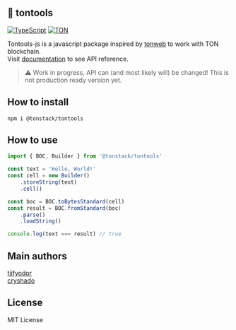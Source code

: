 ## 💎 tontools

[![TypeScript](https://img.shields.io/badge/%3C%2F%3E-TypeScript-%230074c1.svg?style=for-the-badge)](http://www.typescriptlang.org/)
[![TON](https://img.shields.io/badge/based%20on-The%20Open%20Network-blue?style=for-the-badge)](https://ton.org/)


Tontools-js is a javascript package inspired by [tonweb](https://github.com/toncenter/tonweb) to work with TON blockchain.\
Visit [documentation](./docs/) to see API reference.
> :warning: Work in progress, API can (and most likely will) be changed! This is not production ready version yet.

## How to install
```
npm i @tonstack/tontools
```

## How to use
```typescript
import { BOC, Builder } from '@tonstack/tontools'

const text = 'Hello, World!'
const cell = new Builder()
    .storeString(text)
    .cell()

const boc = BOC.toBytesStandard(cell)
const result = BOC.fromStandard(boc)
    .parse()
    .loadString()

console.log(text === result) // true
```

## Main authors

[tjifyodor](https://github.com/tjifyodor)\
[cryshado](https://github.com/cryshado)

## License

MIT License
